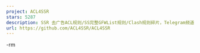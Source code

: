 ```yaml
---
project: ACL4SSR
stars: 5287
description: SSR 去广告ACL规则/SS完整GFWList规则/Clash规则碎片，Telegram频道订阅地址
url: https://github.com/ACL4SSR/ACL4SSR
---
```


\-rm

